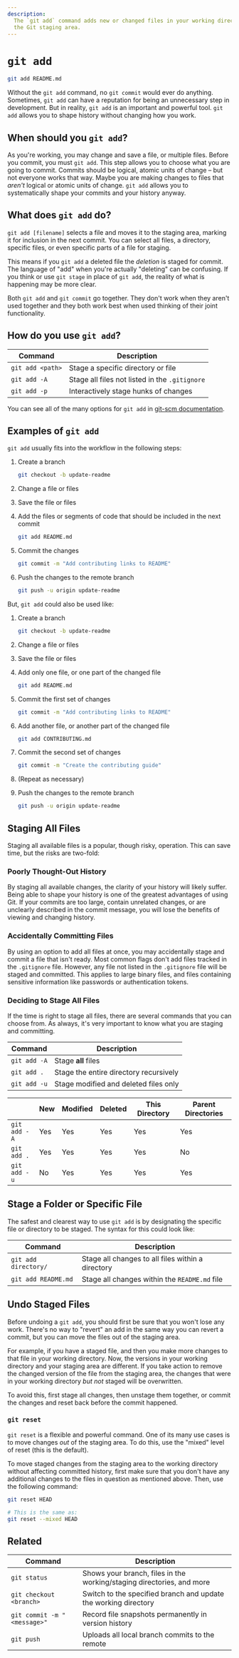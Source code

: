 ```yaml
---
description:
  The `git add` command adds new or changed files in your working directory to
  the Git staging area.
---
```


# `git add`

```bash
git add README.md
```

Without the `git add` command, no `git commit` would ever do anything.
Sometimes, `git add` can have a reputation for being an unnecessary step in
development. But in reality, `git add` is an important and powerful tool.
`git add` allows you to shape history without changing how you work.

## When should you `git add`?

As you're working, you may change and save a file, or multiple files. Before you
commit, you must `git add`. This step allows you to choose what you are going to
commit. Commits should be logical, atomic units of change – but not everyone
works that way. Maybe you are making changes to files that _aren't_ logical or
atomic units of change. `git add` allows you to systematically shape your
commits and your history anyway.

## What does `git add` do?

`git add [filename]` selects a file and moves it to the staging area, marking it
for inclusion in the next commit. You can select all files, a directory,
specific files, or even specific parts of a file for staging.

This means if you `git add` a deleted file the _deletion_ is staged for commit.
The language of "add" when you're actually "deleting" can be confusing. If you
think or use `git stage` in place of `git add`, the reality of what is happening
may be more clear.

Both `git add` and `git commit` go together. They don't work when they aren't
used together and they both work best when used thinking of their joint
functionality.

## How do you use `git add`?

| Command          | Description                                    |
| ---------------- | ---------------------------------------------- |
| `git add <path>` | Stage a specific directory or file             |
| `git add -A`     | Stage all files not listed in the `.gitignore` |
| `git add -p`     | Interactively stage hunks of changes           |

You can see all of the many options for `git add` in
[git-scm documentation](https://git-scm.com/docs/git-add).

## Examples of `git add`

`git add` usually fits into the workflow in the following steps:

1. Create a branch

   ```bash
   git checkout -b update-readme
   ```

1. Change a file or files
1. Save the file or files
1. Add the files or segments of code that should be included in the next commit

   ```bash
   git add README.md
   ```

1. Commit the changes

   ```bash
   git commit -m "Add contributing links to README"
   ```

1. Push the changes to the remote branch

   ```bash
   git push -u origin update-readme
   ```

But, `git add` could also be used like:

1. Create a branch

   ```bash
   git checkout -b update-readme
   ```

1. Change a file or files
1. Save the file or files
1. Add only one file, or one part of the changed file

   ```bash
   git add README.md
   ```

1. Commit the first set of changes

   ```bash
   git commit -m "Add contributing links to README"
   ```

1. Add another file, or another part of the changed file

   ```bash
   git add CONTRIBUTING.md
   ```

1. Commit the second set of changes

   ```bash
   git commit -m "Create the contributing guide"
   ```

1. (Repeat as necessary)
1. Push the changes to the remote branch

   ```bash
   git push -u origin update-readme
   ```

## Staging All Files

Staging all available files is a popular, though risky, operation. This can save
time, but the risks are two-fold:

### Poorly Thought-Out History

By staging all available changes, the clarity of your history will likely
suffer. Being able to shape your history is one of the greatest advantages of
using Git. If your commits are too large, contain unrelated changes, or are
unclearly described in the commit message, you will lose the benefits of viewing
and changing history.

### Accidentally Committing Files

By using an option to add all files at once, you may accidentally stage and
commit a file that isn't ready. Most common flags don't add files tracked in the
`.gitignore` file. However, any file not listed in the `.gitignore` file will be
staged and committed. This applies to large binary files, and files containing
sensitive information like passwords or authentication tokens.

### Deciding to Stage All Files

If the time is right to stage all files, there are several commands that you can
choose from. As always, it's very important to know what you are staging and
committing.

| Command      | Description                            |
| ------------ | -------------------------------------- |
| `git add -A` | Stage **all** files                    |
| `git add .`  | Stage the entire directory recursively |
| `git add -u` | Stage modified and deleted files only  |

|              | New | Modified | Deleted | This Directory | Parent Directories |
| ------------ | --- | -------- | ------- | -------------- | ------------------ |
| `git add -A` | Yes | Yes      | Yes     | Yes            | Yes                |
| `git add .`  | Yes | Yes      | Yes     | Yes            | No                 |
| `git add -u` | No  | Yes      | Yes     | Yes            | Yes                |

## Stage a Folder or Specific File

The safest and clearest way to use `git add` is by designating the specific file
or directory to be staged. The syntax for this could look like:

| Command              | Description                                       |
| -------------------- | ------------------------------------------------- |
| `git add directory/` | Stage all changes to all files within a directory |
| `git add README.md`  | Stage all changes within the `README.md` file     |

## Undo Staged Files

Before undoing a `git add`, you should first be sure that you won't lose any
work. There's no way to "revert" an add in the same way you can revert a commit,
but you can move the files out of the staging area.

For example, if you have a staged file, and then you make more changes to that
file in your working directory. Now, the versions in your working directory and
your staging area are different. If you take action to remove the changed
version of the file from the staging area, the changes that were in your working
directory _but not_ staged will be overwritten.

To avoid this, first stage all changes, then unstage them together, or commit
the changes and reset back before the commit happened.

### `git reset`

`git reset` is a flexible and powerful command. One of its many use cases is to
move changes _out_ of the staging area. To do this, use the "mixed" level of
reset (this is the default).

To move staged changes from the staging area to the working directory without
affecting committed history, first make sure that you don't have any additional
changes to the files in question as mentioned above. Then, use the following
command:

```bash
git reset HEAD

# This is the same as:
git reset --mixed HEAD
```

## Related

| Command                     | Description                                                           |
| --------------------------- | --------------------------------------------------------------------- |
| `git status`                | Shows your branch, files in the working/staging directories, and more |
| `git checkout <branch>`     | Switch to the specified branch and update the working directory       |
| `git commit -m "<message>"` | Record file snapshots permanently in version history                  |
| `git push`                  | Uploads all local branch commits to the remote                        |
